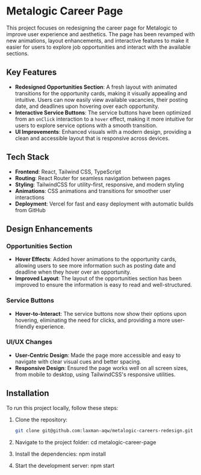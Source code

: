 # Metalogic Career Page

This project focuses on redesigning the career page for Metalogic to improve user experience and aesthetics. The page has been revamped with new animations, layout enhancements, and interactive features to make it easier for users to explore job opportunities and interact with the available sections.

## Key Features

- **Redesigned Opportunities Section**: A fresh layout with animated transitions for the opportunity cards, making it visually appealing and intuitive. Users can now easily view available vacancies, their posting date, and deadlines upon hovering over each opportunity.
- **Interactive Service Buttons**: The service buttons have been optimized from an `onClick` interaction to a `hover` effect, making it more intuitive for users to explore service options with a smooth transition.
- **UI Improvements**: Enhanced visuals with a modern design, providing a clean and accessible layout that is responsive across devices.

## Tech Stack

- **Frontend**: React, Tailwind CSS, TypeScript
- **Routing**: React Router for seamless navigation between pages
- **Styling**: TailwindCSS for utility-first, responsive, and modern styling
- **Animations**: CSS animations and transitions for smoother user interactions
- **Deployment**: Vercel for fast and easy deployment with automatic builds from GitHub

## Design Enhancements

### Opportunities Section

- **Hover Effects**: Added hover animations to the opportunity cards, allowing users to see more information such as posting date and deadline when they hover over an opportunity.
- **Improved Layout**: The layout of the opportunities section has been improved to ensure the information is easy to read and well-structured.

### Service Buttons

- **Hover-to-Interact**: The service buttons now show their options upon hovering, eliminating the need for clicks, and providing a more user-friendly experience.

### UI/UX Changes

- **User-Centric Design**: Made the page more accessible and easy to navigate with clear visual cues and better spacing.
- **Responsive Design**: Ensured the page works well on all screen sizes, from mobile to desktop, using TailwindCSS's responsive utilities.

## Installation

To run this project locally, follow these steps:

1. Clone the repository:
   ```bash
   git clone git@github.com:laxman-aqw/metalogic-careers-redesign.git

2. Navigate to the project folder:
    cd metalogic-career-page

3. Install the dependencies:
    npm install

4. Start the development server:
    npm start